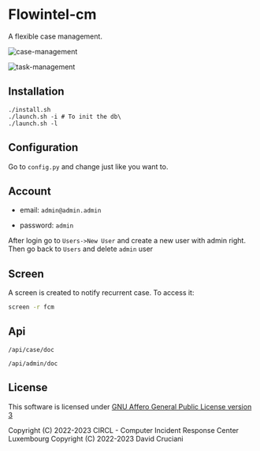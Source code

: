 # Flowintel-cm

A flexible case management.

![case-management](https://github.com/flowintel/flowintel-cm/blob/main/doc/case_fcm.png?raw=true)

![task-management](https://github.com/flowintel/flowintel-cm/blob/main/doc/task_fcm.png?raw=true)

## Installation

```
./install.sh
./launch.sh -i # To init the db\
./launch.sh -l
```

## Configuration

Go to `config.py` and change just like you want to.

## Account

- email: `admin@admin.admin`

- password: `admin`

After login go to `Users->New User` and create a new user with admin right. Then go back to `Users` and delete `admin` user

## Screen

A screen is created to notify recurrent case. To access it:

```bash
screen -r fcm
```

## Api

`/api/case/doc`

`/api/admin/doc`

## License


This software is licensed under [GNU Affero General Public License version 3](http://www.gnu.org/licenses/agpl-3.0.html)

Copyright (C) 2022-2023 CIRCL - Computer Incident Response Center Luxembourg
Copyright (C) 2022-2023 David Cruciani
